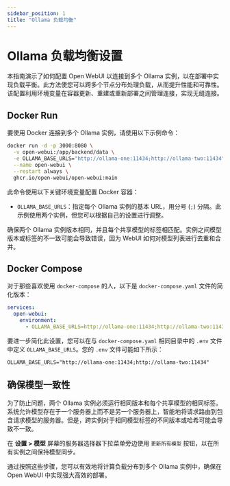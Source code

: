 ```yaml
---
sidebar_position: 1
title: "Ollama 负载均衡"
---
```


# Ollama 负载均衡设置

本指南演示了如何配置 Open WebUI 以连接到多个 Ollama 实例，以在部署中实现负载平衡。此方法使您可以跨多个节点分布处理负载，从而提升性能和可靠性。该配置利用环境变量在容器更新、重建或重新部署之间管理连接，实现无缝连接。

## Docker Run

要使用 Docker 连接到多个 Ollama 实例，请使用以下示例命令：

```bash
docker run -d -p 3000:8080 \
  -v open-webui:/app/backend/data \
  -e OLLAMA_BASE_URLS="http://ollama-one:11434;http://ollama-two:11434" \
  --name open-webui \
  --restart always \
  ghcr.io/open-webui/open-webui:main
```

此命令使用以下关键环境变量配置 Docker 容器：

- `OLLAMA_BASE_URLS`：指定每个 Ollama 实例的基本 URL，用分号 (`;`) 分隔。此示例使用两个实例，但您可以根据自己的设置进行调整。

确保两个 Ollama 实例版本相同，并且每个共享模型的标签相匹配。实例之间模型版本或标签的不一致可能会导致错误，因为 WebUI 如何对模型列表进行去重和合并。

## Docker Compose

对于那些喜欢使用 `docker-compose` 的人，以下是 `docker-compose.yaml` 文件的简化版本：

```yaml
services:
  open-webui:
    environment:
      - OLLAMA_BASE_URLS=http://ollama-one:11434;http://ollama-two:11434
```

要进一步简化此设置，您可以在与 `docker-compose.yaml` 相同目录中的 `.env` 文件中定义 `OLLAMA_BASE_URLS`。您的 `.env` 文件可能如下所示：

```
OLLAMA_BASE_URLS="http://ollama-one:11434;http://ollama-two:11434"
```

## 确保模型一致性

为了防止问题，两个 Ollama 实例必须运行相同版本和每个共享模型的相同标签。系统允许模型存在于一个服务器上而不是另一个服务器上，智能地将请求路由到包含请求模型的服务器。但是，跨实例对于相同模型标签的不同版本或哈希可能会导致不一致。

在 **设置 > 模型** 屏幕的服务器选择器下拉菜单旁边使用 `更新所有模型` 按钮，以在所有实例之间保持模型同步。

通过按照这些步骤，您可以有效地将计算负载分布到多个 Ollama 实例中，确保在 Open WebUI 中实现强大高效的部署。
